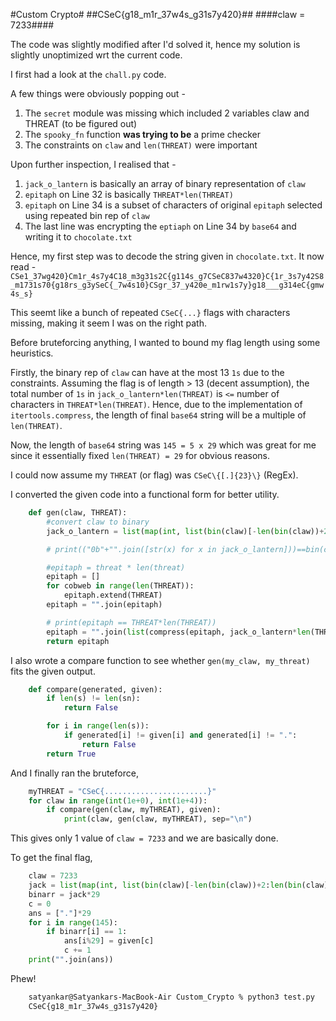 #Custom Crypto#
##CSeC{g18_m1r_37w4s_g31s7y420}##
####claw = 7233####

The code was slightly modified after I'd solved it, hence my solution is slightly unoptimized wrt the current code.

I first had a look at the `chall.py` code.

A few things were obviously popping out - 

1. The `secret` module was missing which included 2 variables claw and THREAT (to be figured out)
2. The `spooky_fn` function **was trying to be** a prime checker
3. The constraints on `claw` and `len(THREAT)` were important

Upon further inspection, I realised that -

1. `jack_o_lantern` is basically an array of binary representation of `claw`
2. `epitaph` on Line 32 is basically `THREAT*len(THREAT)`
3. `epitaph` on Line 34 is a subset of characters of original `epitaph` selected using repeated bin rep of `claw`
4. The last line was encrypting the `eptiaph` on Line 34 by `base64` and writing it to `chocolate.txt`

Hence, my first step was to decode the string given in `chocolate.txt`. It now read - 
`CSe1_37wg420}Cm1r_4s7y4C18_m3g31s2C{g114s_g7CSeC837w4320}C{1r_3s7y42S8_m1731s70{g18rs_g3ySeC{_7w4s10}CSgr_37_y420e_m1rw1s7y}g18___g314eC{gmw4s_s}`

This seemt like a bunch of repeated `CSeC{...}` flags with characters missing, making it seem I was on the right path.

Before bruteforcing anything, I wanted to bound my flag length using some heuristics.

Firstly, the binary rep of `claw` can have at the most 13 `1s` due to the constraints. Assuming the flag is of length > 13 (decent assumption), the total number of `1s` in `jack_o_lantern*len(THREAT)` is `<=` number of characters in `THREAT*len(THREAT)`. Hence, due to the implementation of `itertools.compress`, the length of final `base64` string will be a multiple of `len(THREAT)`. 

Now, the length of `base64` string was `145 = 5 x 29` which was great for me since it essentially fixed `len(THREAT) = 29` for obvious reasons.

I could now assume my `THREAT` (or flag) was `CSeC\{[.]{23}\}` (RegEx).

I converted the given code into a functional form for better utility.

```python
	def gen(claw, THREAT):
	    #convert claw to binary
	    jack_o_lantern = list(map(int, list(bin(claw)[-len(bin(claw))+2:len(bin(claw))])))

	    # print(("0b"+"".join([str(x) for x in jack_o_lantern]))==bin(claw))

	    #epitaph = threat * len(threat)
	    epitaph = []
	    for cobweb in range(len(THREAT)):
	        epitaph.extend(THREAT)
	    epitaph = "".join(epitaph)

	    # print(epitaph == THREAT*len(THREAT))
	    epitaph = "".join(list(compress(epitaph, jack_o_lantern*len(THREAT))))
	    return epitaph
```

I also wrote a compare function to see whether `gen(my_claw, my_threat)` fits the given output.

```python
	def compare(generated, given):
	    if len(s) != len(sn):
	        return False

	    for i in range(len(s)):
	        if generated[i] != given[i] and generated[i] != ".":
	            return False
	    return True
```

And I finally ran the bruteforce,

```python
	myTHREAT = "CSeC{.......................}"
	for claw in range(int(1e+0), int(1e+4)):
	    if compare(gen(claw, myTHREAT), given):
	        print(claw, gen(claw, myTHREAT), sep="\n")
```

This gives only 1 value of `claw = 7233` and we are basically done.

To get the final flag,

```python
	claw = 7233
	jack = list(map(int, list(bin(claw)[-len(bin(claw))+2:len(bin(claw))])))
	binarr = jack*29
	c = 0
	ans = ["."]*29
	for i in range(145):
		if binarr[i] == 1:
			ans[i%29] = given[c]
			c += 1
	print("".join(ans))
```

Phew!

```bash
	satyankar@Satyankars-MacBook-Air Custom_Crypto % python3 test.py
	CSeC{g18_m1r_37w4s_g31s7y420}	
```
